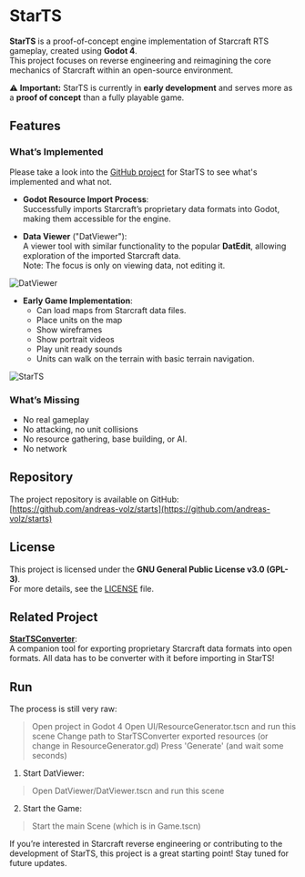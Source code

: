 # StarTS  

**StarTS** is a proof-of-concept engine implementation of Starcraft RTS gameplay, created using **Godot 4**.  
This project focuses on reverse engineering and reimagining the core mechanics of Starcraft within an open-source environment.  

⚠️ **Important:** StarTS is currently in **early development** and serves more as a **proof of concept** than a fully playable game.  

## Features  

### What’s Implemented  

Please take a look into the [GitHub project](https://github.com/users/andreas-volz/projects/1) for StarTS to see what's implemented and what not.

- **Godot Resource Import Process**:  
  Successfully imports Starcraft’s proprietary data formats into Godot, making them accessible for the engine.
  
- **Data Viewer** ("DatViewer"):  
  A viewer tool with similar functionality to the popular **DatEdit**, allowing exploration of the imported Starcraft data.  
  Note: The focus is only on viewing data, not editing it.  

![DatViewer](https://github.com/user-attachments/assets/da77c583-02bd-429b-8430-35ab7bdb995c)

- **Early Game Implementation**:  
  - Can load maps from Starcraft data files.
  - Place units on the map
  - Show wireframes
  - Show portrait videos
  - Play unit ready sounds
  - Units can walk on the terrain with basic terrain navigation.  

![StarTS](https://github.com/user-attachments/assets/9bb45c53-9d63-47d4-b4d5-0c77e723789a)

### What’s Missing  

- No real gameplay
- No attacking, no unit collisions 
- No resource gathering, base building, or AI.
- No network

## Repository  

The project repository is available on GitHub:  
[https://github.com/andreas-volz/starts](https://github.com/andreas-volz/starts)  

## License  

This project is licensed under the **GNU General Public License v3.0 (GPL-3)**.  
For more details, see the [LICENSE](https://www.gnu.org/licenses/gpl-3.0.html) file.  

## Related Project  

**[StarTSConverter](https://github.com/andreas-volz/startsconverter)**:  
A companion tool for exporting proprietary Starcraft data formats into open formats. All data has to be converter with it before importing in StarTS!

## Run
The process is still very raw:
> Open project in Godot 4
> Open UI/ResourceGenerator.tscn and run this scene
> Change path to StarTSConverter exported resources (or change in ResourceGenerator.gd)
> Press 'Generate' (and wait some seconds)

1. Start DatViewer:
> Open DatViewer/DatViewer.tscn and run this scene

2. Start the Game:
> Start the main Scene (which is in Game.tscn)

If you’re interested in Starcraft reverse engineering or contributing to the development of StarTS, this project is a great starting point! Stay tuned for future updates.  
